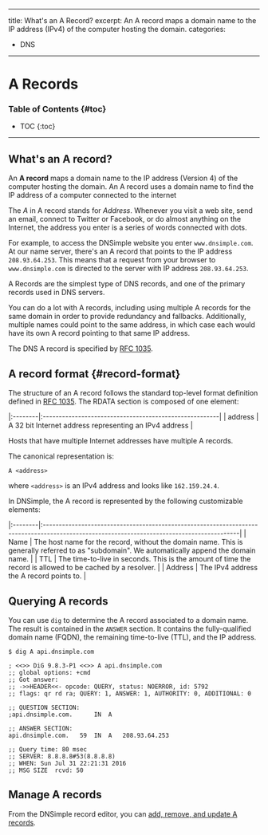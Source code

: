 
---
title: What's an A Record?
excerpt: An A record maps a domain name to the IP address (IPv4) of the computer hosting the domain.
categories:
- DNS
---

# A Records

### Table of Contents {#toc}

* TOC
{:toc}

---

## What's an A record?

An **A record** maps a domain name to the IP address (Version 4) of the computer hosting the domain. An A record uses a domain name to find the IP address of a computer connected to the internet

The _A_ in A record stands for _Address_. Whenever you visit a web site, send an email, connect to Twitter or Facebook, or do almost anything on the Internet, the address you enter is a series of words connected with dots.

For example, to access the DNSimple website you enter `www.dnsimple.com`. At our name server, there's an A record that points to the IP address `208.93.64.253`. This means that a request from your browser to `www.dnsimple.com` is directed to the server with IP address `208.93.64.253`.

A Records are the simplest type of DNS records, and one of the primary records used in DNS servers.

You can do a lot with A records, including using multiple A records for the same domain in order to provide redundancy and fallbacks. Additionally, multiple names could point to the same address, in which case each would have its own A record pointing to that same IP address.

The DNS A record is specified by [RFC 1035](https://tools.ietf.org/html/rfc1035).


## A record format {#record-format}

The structure of an A record follows the standard top-level format definition defined in [RFC 1035](https://tools.ietf.org/html/rfc1035#section-3.2.1). The RDATA section is composed of one element:

|:--------|:-------------------------------------------------------|
| address | A 32 bit Internet address representing an IPv4 address |

Hosts that have multiple Internet addresses have multiple A records.

The canonical representation is:

```
A <address>
```

where `<address>` is an IPv4 address and looks like `162.159.24.4`.

In DNSimple, the A record is represented by the following customizable elements:

|:--------|:-------------------------------------------------------------------------------------------------------------------------------------------|
| Name    | The host name for the record, without the domain name. This is generally referred to as "subdomain". We automatically append the domain name. |
| TTL     | The time-to-live in seconds. This is the amount of time the record is allowed to be cached by a resolver.                                  |
| Address | The IPv4 address the A record points to.                                                                                                   |


## Querying A records

You can use `dig` to determine the A record associated to a domain name. The result is contained in the `ANSWER` section. It contains the fully-qualified domain name (FQDN), the remaining time-to-live (TTL), and the IP address.

```
$ dig A api.dnsimple.com

; <<>> DiG 9.8.3-P1 <<>> A api.dnsimple.com
;; global options: +cmd
;; Got answer:
;; ->>HEADER<<- opcode: QUERY, status: NOERROR, id: 5792
;; flags: qr rd ra; QUERY: 1, ANSWER: 1, AUTHORITY: 0, ADDITIONAL: 0

;; QUESTION SECTION:
;api.dnsimple.com.		IN	A

;; ANSWER SECTION:
api.dnsimple.com.	59	IN	A	208.93.64.253

;; Query time: 80 msec
;; SERVER: 8.8.8.8#53(8.8.8.8)
;; WHEN: Sun Jul 31 22:21:31 2016
;; MSG SIZE  rcvd: 50
```


## Manage A records

From the DNSimple record editor, you can [add, remove, and update A records](/articles/manage-a-record).

